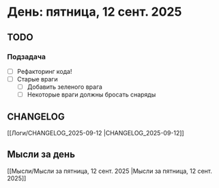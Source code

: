 # День: пятница, 12 сент. 2025

## TODO

### Подзадача
- [ ] Рефакторинг кода!
- [ ] Старые враги
	- [ ] Добавить зеленого врага
	- [ ] Некоторые враги должны бросать снаряды

## CHANGELOG

[[Логи/CHANGELOG_2025-09-12 |CHANGELOG_2025-09-12]]

## Мысли за день

[[Мысли/Мысли за пятница, 12 сент. 2025 |Мысли за пятница, 12 сент. 2025]]